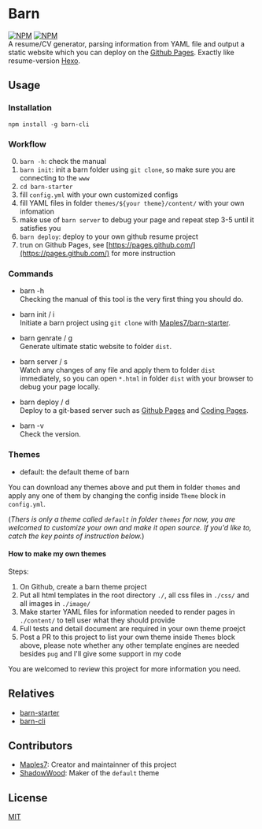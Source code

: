 # Barn
[![NPM](https://nodei.co/npm/barn-cli.png?downloads=true&downloadRank=true&stars=true)](https://nodei.co/npm/barn-cli/)
[![NPM](https://nodei.co/npm-dl/barn-cli.png?months=6&height=3)](https://nodei.co/npm/barn-cli/)       
A resume/CV generator, parsing information from YAML file and output a static website which you can deploy on the [Github Pages](https://pages.github.com/). Exactly like resume-version [Hexo](https://hexo.io/).

## Usage
### Installation
`npm install -g barn-cli`

### Workflow
0. `barn -h`: check the manual
1. `barn init`: init a barn folder using `git clone`, so make sure you are connecting to the `www`
2. `cd barn-starter`
3. fill `config.yml` with your own customized configs
4. fill YAML files in folder `themes/${your theme}/content/` with your own infomation
5. make use of `barn server` to debug your page and repeat step 3-5 until it satisfies you
6. `barn deploy`: deploy to your own github resume project
7. trun on Github Pages, see [https://pages.github.com/](https://pages.github.com/) for more instruction

### Commands
- barn -h     
Checking the manual of this tool is the very first thing you should do.

- barn init / i    
Initiate a barn project using `git clone` with [Maples7/barn-starter](https://github.com/Maples7/barn-starter).

- barn genrate / g   
Generate ultimate static website to folder `dist`.

- barn server / s     
Watch any changes of any file and apply them to folder `dist` immediately, so you can open `*.html` in folder `dist` with your browser to debug your page locally.

- barn deploy / d      
Deploy to a git-based server such as [Github Pages](https://pages.github.com/) and [Coding Pages](https://coding.net/help/doc/pages/).

- barn -v     
Check the version.

### Themes  
- default: the default theme of barn

You can download any themes above and put them in folder `themes` and apply any one of them by changing the config inside `Theme` block in `config.yml`.

(_Thers is only a theme called `default` in folder `themes` for now, you are welcomed to customize your own and make it open source. If you'd like to, catch the key points of instruction below._)

#### How to make my own themes
Steps:
1. On Github, create a barn theme project
2. Put all html templates in the root directory `./`, all css files in `./css/` and all images in `./image/`
3. Make starter YAML files for information needed to render pages in `./content/` to tell user what they should provide
4. Full tests and detail document are required in your own theme proejct
5. Post a PR to this project to list your own theme inside `Themes` block above, please note whether any other template engines are needed besides `pug` and I'll give some support in my code

You are welcomed to review this project for more information you need.

## Relatives
- [barn-starter](https://github.com/Maples7/barn-starter)
- [barn-cli](https://github.com/Maples7/barn-cli)

## Contributors
- [Maples7](http://maples7.com/): Creator and maintainner of this project
- [ShadowWood](https://shadowwood.me/): Maker of the `default` theme

## License
[MIT](LICENSE)
